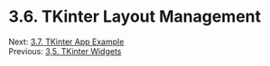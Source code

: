 # 3.6. TKinter Layout Management

Next: [3.7. TKinter App Example](3.7.%20TKinter%20App%20Example.md)<br>
Previous: [3,5. TKinter Widgets](3.5.%20TKinter%20Widgets.md)